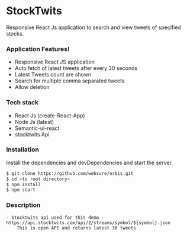 # StockTwits
Responsive React Js application to search and view tweets of specified stocks.
### Application Features!
  - Responsive React JS application
  - Auto fetch of latest tweets after every 30 seconds
  - Latest Tweets count are shown
  - Search for multiple comma separated tweets
  - Allow deletion
### Tech stack
* React Js (create-React-App)
* Node Js (latest)
* Semantic-ui-react
* stocktwits Api
### Installation
Install the dependencies and devDependencies and start the server.
```sh
$ git clone https://github.com/websure/orbis.git
$ cd <to root directory>
$ npm install 
$ npm start
```
### Description
    - Stocktwits api used for this demo - https://api.stocktwits.com/api/2/streams/symbol/${symbol}.json
        This is open API and returns latest 30 tweets
